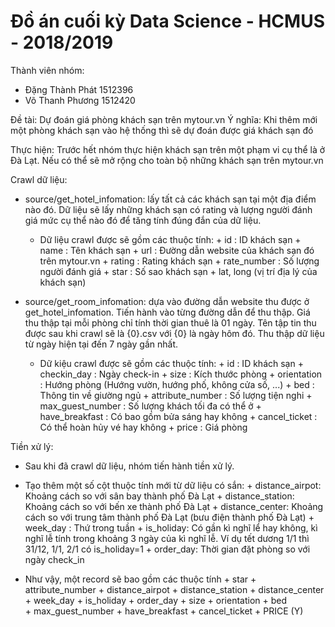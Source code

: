 # Đồ án cuối kỳ Data Science - HCMUS - 2018/2019

Thành viên nhóm:
- Đặng Thành Phát 1512396
- Võ Thanh Phương 1512420

Đề tài: Dự đoán giá phòng khách sạn trên mytour.vn
Ý nghĩa: Khi thêm mới một phòng khách sạn vào hệ thống thì sẽ dự đoán được giá khách sạn đó

Thực hiện: Trước hết nhóm thực hiện khách sạn trên một phạm vi cụ thể là ở Đà Lạt. Nếu có thể sẽ mở rộng cho toàn bộ những khách sạn trên mytour.vn

Crawl dữ liệu:
* source/get_hotel_infomation: lấy tất cả các khách sạn tại một địa điểm nào đó. Dữ liệu sẽ lấy những khách sạn có rating và lượng người đánh giá mức cụ thể nào đó để tăng tính đúng đắn của dữ liệu.
  - Dữ liệu crawl được sẽ gồm các thuộc tính:
            + id : ID khách sạn
            + name : Tên khách sạn
            + url : Đường dẫn website của khách sạn đó trên mytour.vn
            + rating : Rating khách sạn
            + rate_number : Số lượng người đánh giá
            + star : Số sao khách sạn
            + lat, long (vị trí địa lý của khách sạn)
 
* source/get_room_infomation: dựa vào đường dẫn website thu được ở get_hotel_infomation. Tiến hành vào từng đường dẫn để thu thập. Giá thu thập tại mỗi phòng chỉ tính thời gian thuê là 01 ngày. Tên tập tin thu được sau khi crawl sẽ là {0}.csv với {0} là ngày hôm đó. Thu thập dữ liệu từ ngày hiện tại đến 7 ngày gần nhất.
  - Dữ kiệu crawl được sẽ gồm các thuộc tính:
            + id : ID khách sạn
            + checkin_day : Ngày check-in
            + size : Kích thước phòng
            + orientation : Hướng phòng (Hướng vườn, hướng phố, không cửa số, ...)
            + bed : Thông tin về giường ngủ
            + attribute_number : Số lượng tiện nghi
            + max_guest_number : Số lượng khách tối đa có thể ở
            + have_breakfast : Có bao gồm bửa sáng hay không
            + cancel_ticket : Có thể hoàn hủy vé hay không
            + price : Giá phòng
            
Tiền xử lý:
- Sau khi đã crawl dữ liệu, nhóm tiến hành tiền xử lý.
- Tạo thêm một số cột thuộc tính mới từ dữ liệu có sắn:
            + distance_airpot: Khoảng cách so với sân bay thành phố Đà Lạt
            + distance_station: Khoảng cách so với bến xe thành phố Đà Lạt
            + distance_center: Khoảng cách so với trung tâm thành phố Đà Lạt (bưu điện thành phố Đà Lạt)
            + week_day : Thứ trong tuần
            + is_holiday: Có gần kì nghĩ lể hay không, kì nghĩ lễ tính trong khoảng 3 ngày của kì nghĩ lễ. Ví dụ tết dương                1/1 thì 31/12, 1/1, 2/1 có is_holiday=1
            + order_day: Thời gian đặt phòng so với ngày check_in
            
- Như vậy, một record sẽ bao gồm các thuộc tính
            + star
            + attribute_number
            + distance_airpot
            + distance_station
            + distance_center
            + week_day
            + is_holiday
            + order_day
            + size
            + orientation
            + bed  
            + max_guest_number
            + have_breakfast
            + cancel_ticket
            + PRICE (Y)
            

